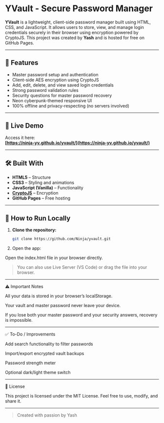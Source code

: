 # YVault - Secure Password Manager

**YVault** is a lightweight, client-side password manager built using HTML, CSS, and JavaScript. It allows users to store, view, and manage login credentials securely in their browser using encryption powered by CryptoJS. This project was created by **Yash** and is hosted for free on GitHub Pages.

---

## 🔐 Features

- Master password setup and authentication
- Client-side AES encryption using CryptoJS
- Add, edit, delete, and view saved login credentials
- Strong password validation rules
- Security questions for master password recovery
- Neon cyberpunk-themed responsive UI
- 100% offline and privacy-respecting (no servers involved)

---

## 🚀 Live Demo

Access it here:  
**[https://ninja-yv.github.io/yvault/](https://ninja-yv.github.io/yvault/)**

---

## 🛠️ Built With

- **HTML5** – Structure
- **CSS3** – Styling and animations
- **JavaScript (Vanilla)** – Functionality
- **[CryptoJS](https://github.com/brix/crypto-js)** – Encryption
- **GitHub Pages** – Free hosting

---

## 🧪 How to Run Locally

1. **Clone the repository:**

   ```bash
   git clone https://github.com/Ninja/yvault.git

2. Open the app:

Open the index.html file in your browser directly.

> You can also use Live Server (VS Code) or drag the file into your browser.






---

⚠️ Important Notes

All your data is stored in your browser’s localStorage.

Your vault and master password never leave your device.

If you lose both your master password and your security answers, recovery is impossible.



---

✅ To-Do / Improvements

Add search functionality to filter passwords

Import/export encrypted vault backups

Password strength meter

Optional dark/light theme switch



---

📄 License

This project is licensed under the MIT License.
Feel free to use, modify, and share it.


---

> Created with passion by Yash
